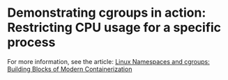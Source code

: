 # Demonstrating cgroups in action: Restricting CPU usage for a specific process

For more information, see the article: [Linux Namespaces and cgroups: Building Blocks of Modern Containerization](https://maxat-akbanov.com/linux-namespaces-and-cgroups-building-blocks-of-modern-containerization)